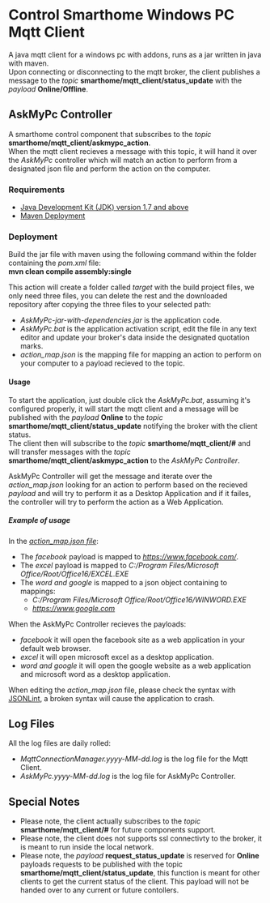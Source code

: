 # Control Smarthome Windows PC Mqtt Client

A java mqtt client for a windows pc with addons, runs as a jar written in java with maven.</br>
Upon connecting or disconnecting to the mqtt broker, the client publishes a message to the *topic* **smarthome/mqtt_client/status_update** with the *payload* **Online/Offline**.

## AskMyPc Controller

A smarthome control component that subscribes to the *topic* **smarthome/mqtt_client/askmypc_action**.</br>
When the mqtt client recieves a message with this topic, it will hand it over the *AskMyPc* controller which will match an action to perform from a designated json file and perform the action on the computer.



### Requirements

- [Java Development Kit (JDK) version 1.7 and above](http://www.oracle.com/technetwork/java/javase/downloads/jdk8-downloads-2133151.html)
- [Maven Deployment](https://maven.apache.org/download.cgi)

### Deployment

Build the jar file with maven using the following command within the folder containing the *pom.xml* file:</br>
**mvn clean compile assembly:single**

This action will create a folder called *target* with the build project files, we only need three files, you can delete the rest and the downloaded repository after copying the three files to your selected path:
- *AskMyPc-jar-with-dependencies.jar* is the application code.
- *AskMyPc.bat* is the application activation script, edit the file in any text editor and update your broker's data inside the designated quotation marks.
- *action_map.json* is the mapping file for mapping an action to perform on your computer to a payload recieved to the topic.

#### Usage

To start the application, just double click the *AskMyPc.bat*, assuming it's configured properly, it will start the mqtt client and a message will be published with the *payload* **Online** to the *topic* **smarthome/mqtt_client/status_update** notifying the broker with the client status.</br>
The client then will subscribe to the *topic* **smarthome/mqtt_client/#** and will transfer messages with the *topic* **smarthome/mqtt_client/askmypc_action** to the *AskMyPc Controller*.</br>

AskMyPc Controller will get the message and iterate over the *action_map.json* looking for an action to perform based on the recieved *payload* and will try to perform it as a Desktop Application and if it failes, the controller will try to perform the action as a Web Application.

##### Example of usage
In the [*action_map.json file*](conf_files/action_map.json):
- The *facebook* payload is mapped to *https://www.facebook.com/*.
- The *excel* payload is mapped to *C:/Program Files/Microsoft Office/Root/Office16/EXCEL.EXE*
- The *word and google* is mapped to a json object containing to mappings:
  - *C:/Program Files/Microsoft Office/Root/Office16/WINWORD.EXE*
  - *https://www.google.com*

When the AskMyPc Controller recieves the payloads:
- *facebook* it will open the facebook site as a web application in your default web browser.
- *excel* it will open microsoft excel as a desktop application.
- *word and google* it will open the google website as a web application and microsoft word as a desktop application.

When editing the *action_map.json* file, please check the syntax with [JSONLint](https://jsonlint.com/), a broken syntax will cause the application to crash.

## Log Files

All the log files are daily rolled:
- *MqttConnectionManager.yyyy-MM-dd.log* is the log file for the Mqtt Client.
- *AskMyPc.yyyy-MM-dd.log* is the log file for AskMyPc Controller.

## Special Notes

- Please note, the client actually subscribes to the *topic* **smarthome/mqtt_client/#** for future components support.
- Please note, the client does not supports ssl connectivty to the broker, it is meant to run inside the local network.
- Please note, the *payload* **request_status_update** is reserved for **Online** payloads requests to be published with the topic **smarthome/mqtt_client/status_update**, this function is meant for other clients to get the current status of the client. This payload will not be handed over to any current or future contollers.
